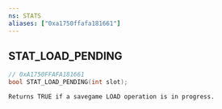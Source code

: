 ```yaml
---
ns: STATS
aliases: ["0xa1750ffafa181661"]
---
```

## STAT_LOAD_PENDING

```c
// 0xA1750FFAFA181661
bool STAT_LOAD_PENDING(int slot);
```

```
Returns TRUE if a savegame LOAD operation is in progress.
```
